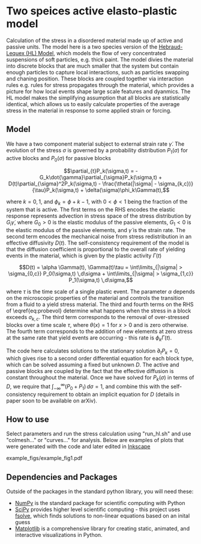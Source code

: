 # Two speices active elasto-plastic model
Calculation of the stress in a disordered material made up of active and passive units. The model here is a two species version of the [Hebraud-Lequex (HL) Model](https://journals.aps.org/prl/abstract/10.1103/PhysRevLett.81.2934), which models the flow of very concentrated suspensions of soft particles, e.g. thick paint. The model divies the material into discrete blocks that are much smaller that the system but contain enough particles to capture local interactions, such as particles swapping and chaning position. These blocks are coupled together via interaction rules e.g. rules for stress propagates through the material, which provides a picture for how local events shape large scale features and dyanmics. The HL model makes the simplifying assumption that all blocks are statistically identical, which allows us to easily calculate properties of the average stress in the material in response to some applied strain or forcing. 

## Model
We have a two component material subject to external strain rate $\dot{\gamma}$. The evolution of the stress $\sigma$ is governed by a probability distribution $P_1(\sigma)$ for active blocks and $P_0(\sigma)$ for passive blocks

```math 
\partial_{t}P_k(\sigma,t) = -G_k\dot{\gamma}\partial_{\sigma}P_k(\sigma,t) + D(t)\partial_{\sigma}^2P_k(\sigma,t) - \frac{\theta(|\sigma| - \sigma_{k,c})}{\tau}P_k(\sigma,t) + \delta(\sigma)\phi_k\Gamma(t),
```
where $k = 0,1$, and $\phi_k = \phi + k - 1$, with $0 < \phi < 1$ being the fraction of the system that is active. The first terms on the RHS encodes the elastic response represents advection in stress space of the stress distribution by $G_i\dot{\gamma}$, where $G_0 > 0$ is the elastic modulus of the passive elements, $G_1 < 0$ is the elastic modulus of the passive elements, and $\dot{\gamma}$ is the strain rate. The second term encodes the mechanical noise from stress redistribution in an effective diffusivity $D(t)$. The self-consistency requirement of the model is that the diffusion coefficient is proportional to the overall rate of yielding events in the material, which is given by the plastic activity $\Gamma(t)$
```math
D(t) = \alpha \Gamma(t),

\Gamma(t)\tau = \int\limits_{|\sigma| > \sigma_{0,c}} P_0(\sigma,t) \,d\sigma + \int\limits_{|\sigma| > \sigma_{1,c}} P_1(\sigma,t) \,d\sigma,
```
where $\tau$ is the time scale of a single plastic event. The parameter $\alpha$ depends on the microscopic properties of the material and controls the transition from a fluid to a yield stress material. The third and fourth terms on the RHS of \eqref{eq:probevol} determine what happens when the stress in a block exceeds $\sigma_{k,c}$. The third term corresponds to the removal of over-stressed blocks over a time scale $\tau$, where $\theta(x) = 1$ for $x > 0$ and is zero otherwise. The fourth term corresponds to the addition of new elements at zero stress at the same rate that yield events are occurring - this rate is $\phi_k\Gamma(t)$. 

The code here calculates solutions to the stationary solution $\partial_tP_k = 0$, which gives rise to a second order differential equation for each block type, which can be solved assuming a fixed but unknown $D$. The active and passive blocks are coupled by the fact that the effective diffusion is constant throughout the material. Once we have solved for $P_k(\sigma)$ in terms of $D$, we require that $\int_{-\infty}^{\infty} (P_0 + P_1) \,d\sigma = 1$, and combine this with the self-consistency requirement to obtain an implicit equation for $D$ (details in paper soon to be available on arXiv). 

## How to use 
Select parameters and run the stress calculation using "run_hl.sh" and use "colmesh..." or "curves..." for analysis. Below are examples of plots that were generated with the code and later edited in [Inkscape]()

example_figs/example_fig1.pdf

## Dependencies and Packages
Outside of the packages in the standard python library, you will need these:
- [NumPy](https://numpy.org/) is the standard package for scientific computing with Python
- [SciPy](https://scipy.org/) provides higher level scientific computing - this project uses [fsolve](https://docs.scipy.org/doc/scipy/reference/generated/scipy.optimize.fsolve.html), which finds solutions to non-linear equations based on an inital guess 
- [Matplotlib](https://matplotlib.org/) is a comprehensive library for creating static, animated, and interactive visualizations in Python.






